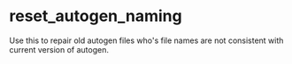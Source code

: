# reset_autogen_naming
Use this to repair old autogen files who's file names are not consistent with current version of autogen.
